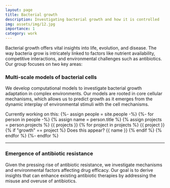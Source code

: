 ```yaml
---
layout: page
title: Bacterial growth
description: Investigating bacterial growth and how it is controlled
img: assets/img/12.jpg
importance: 1
category: work
---
```


Bacterial growth offers vital insights into life, evolution, and disease. The way bacteria grow is intricately linked 
to factors like nutrient availability, competitive interactions, and environmental challenges such as antibiotics. Our 
group focuses on two key areas:

### Multi-scale models of bacterial cells
We develop computational models to investigate bacterial growth adaptation in complex environments. Our models are 
rooted in core cellular mechanisms, which allows us to predict growth as it emerges from the dynamic interplay of 
environmental stimuli with the cell mechanisms.

Currently working on this: 
{%- assign people = site.people -%}
{%- for person in people -%}
    {% assign name = person.title %}
    {% assign projects = person.projects %}
    {{ projects }}
    {% for project in projects %}
        {{ project }}
        {% if "growth" == project %}
            Does this appear?
            {{ name }}
        {% endif %}
    {% endfor %}
{%- endfor %}

--------

### Emergence of antibiotic resistance
Given the pressing rise of antibiotic resistance, we investigate mechanisms and environmental factors affecting drug 
efficacy. Our goal is to derive insights that can enhance existing antibiotic therapies by addressing the misuse and 
overuse of antibiotics.